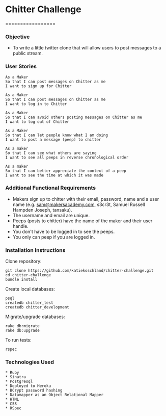 # Chitter Challenge
=================

### Objective

* To write a little twitter clone that will allow users to post messages to a public stream.

### User Stories

````
As a Maker
So that I can post messages on Chitter as me
I want to sign up for Chitter

As a Maker
So that I can post messages on Chitter as me
I want to log in to Chitter

As a Maker
So that I can avoid others posting messages on Chitter as me
I want to log out of Chitter

As a Maker
So that I can let people know what I am doing  
I want to post a message (peep) to chitter

As a maker
So that I can see what others are saying  
I want to see all peeps in reverse chronological order

As a maker
So that I can better appreciate the context of a peep
I want to see the time at which it was made

````
### Additional Functional Requirements

* Makers sign up to chitter with their email, password, name and a user name (e.g. sam@makersacademy.com, s3cr3t, Samuel Russell Hampden Joseph, tansaku).
* The username and email are unique.
* Peeps (posts to chitter) have the name of the maker and their user handle.
* You don't have to be logged in to see the peeps.
* You only can peep if you are logged in.


### Installation Instructions

Clone repository:

````
git clone https://github.com/katiekoschland/chitter-challenge.git
cd chitter-challenge
bundle install
````

Create local databases:

````
psql
createdb chitter_test
createdb chitter_development
````
Migrate/upgrade databases:

````
rake db:migrate
rake db:upgrade
````
To run tests:

````
rspec
````

### Technologies Used
````
* Ruby
* Sinatra
* Postgresql
* Deployed to Heroku
* BCrypt password hashing
* Datamapper as an Object Relational Mapper
* HTML
* CSS
* RSpec
````
